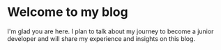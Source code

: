 # Welcome to my blog

I'm glad you are here. I plan to talk about my journey to become a junior developer and will share my experience and insights on this blog.
